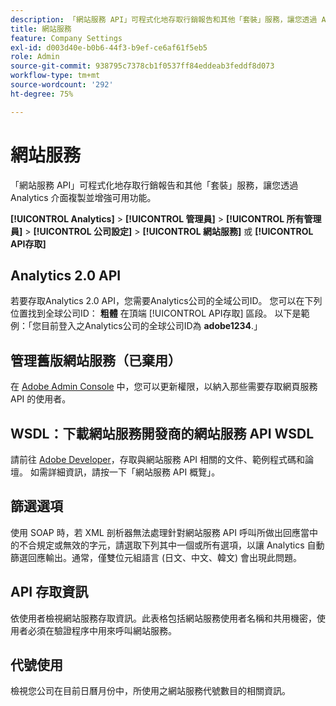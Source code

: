 ```yaml
---
description: 「網站服務 API」可程式化地存取行銷報告和其他「套裝」服務，讓您透過 Analytics 介面複製並增強可用功能。
title: 網站服務
feature: Company Settings
exl-id: d003d40e-b0b6-44f3-b9ef-ce6af61f5eb5
role: Admin
source-git-commit: 938795c7378cb1f0537ff84eddeab3feddf8d073
workflow-type: tm+mt
source-wordcount: '292'
ht-degree: 75%

---
```


# 網站服務

「網站服務 API」可程式化地存取行銷報告和其他「套裝」服務，讓您透過 Analytics 介面複製並增強可用功能。

**[!UICONTROL Analytics]** > **[!UICONTROL 管理員]** > **[!UICONTROL 所有管理員]** > **[!UICONTROL 公司設定]** > **[!UICONTROL 網站服務]** 或 **[!UICONTROL API存取]**


## Analytics 2.0 API

若要存取Analytics 2.0 API，您需要Analytics公司的全域公司ID。 您可以在下列位置找到全球公司ID： **粗體** 在頂端 [!UICONTROL API存取] 區段。 以下是範例：「您目前登入之Analytics公司的全球公司ID為 **adobe1234**.」

## 管理舊版網站服務（已棄用）

在 [Adobe Admin Console](https://helpx.adobe.com/tw/enterprise/using/admin-console.html) 中，您可以更新權限，以納入那些需要存取網頁服務 API 的使用者。

## WSDL：下載網站服務開發商的網站服務 API WSDL

請前往 [Adobe Developer](https://developer.adobe.com/analytics-apis/docs/2.0/)，存取與網站服務 API 相關的文件、範例程式碼和論壇。 如需詳細資訊，請按一下「網站服務 API 概覽」。

## 篩選選項

使用 SOAP 時，若 XML 剖析器無法處理針對網站服務 API 呼叫所做出回應當中的不合規定或無效的字元，請選取下列其中一個或所有選項，以讓 Analytics 自動篩選回應輸出。通常，僅雙位元組語言 (日文、中文、韓文) 會出現此問題。

## API 存取資訊

依使用者檢視網站服務存取資訊。此表格包括網站服務使用者名稱和共用機密，使用者必須在驗證程序中用來呼叫網站服務。

## 代號使用

檢視您公司在目前日曆月份中，所使用之網站服務代號數目的相關資訊。
